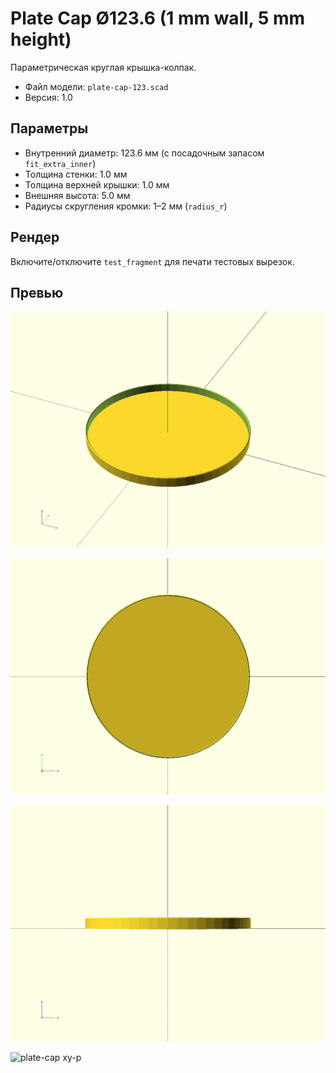 # Plate Cap Ø123.6 (1 mm wall, 5 mm height)

Параметрическая круглая крышка-колпак.

- Файл модели: `plate-cap-123.scad`
- Версия: 1.0

## Параметры
- Внутренний диаметр: 123.6 мм (с посадочным запасом `fit_extra_inner`)
- Толщина стенки: 1.0 мм
- Толщина верхней крышки: 1.0 мм
- Внешняя высота: 5.0 мм
- Радиусы скругления кромки: 1–2 мм (`radius_r`)

## Рендер
Включите/отключите `test_fragment` для печати тестовых вырезок.

## Превью

![plate-cap iso-p](plate-cap-123.preview.iso-p.png)

![plate-cap xy-o](plate-cap-123.preview.xy-o.png)

![plate-cap xz-p](plate-cap-123.preview.xz-p.png)

![plate-cap xy-p](plate-cap-123.preview.xy-p.png)
